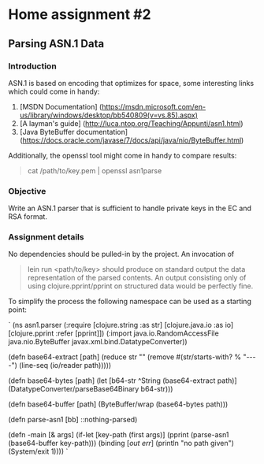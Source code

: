 # Home assignment #2

## Parsing ASN.1 Data

### Introduction

ASN.1 is based on encoding that optimizes for space, some interesting links which could come in handy:

1. [MSDN Documentation] (https://msdn.microsoft.com/en-us/library/windows/desktop/bb540809(v=vs.85).aspx)
2. [A layman's guide] (http://luca.ntop.org/Teaching/Appunti/asn1.html)
3. [Java ByteBuffer documentation] (https://docs.oracle.com/javase/7/docs/api/java/nio/ByteBuffer.html)

Additionally, the openssl tool might come in handy to compare results:

> cat /path/to/key.pem | openssl asn1parse

### Objective

Write an ASN.1 parser that is sufficient to handle private keys in the EC and RSA format.

### Assignment details

No dependencies should be pulled-in by the project. An invocation of 
> lein run <path/to/key> 
should produce on standard output the data representation of the parsed contents. An output consisting only of using clojure.pprint/pprint on structured data would be perfectly fine.

To simplify the process the following namespace can be used as a starting point:

`
(ns asn1.parser
  (:require [clojure.string  :as str]
            [clojure.java.io :as io]
            [clojure.pprint  :refer [pprint]])
  (:import java.io.RandomAccessFile
           java.nio.ByteBuffer
           javax.xml.bind.DatatypeConverter))

(defn base64-extract
  [path]
  (reduce str "" (remove #(str/starts-with? % "----") (line-seq (io/reader path)))))

(defn base64-bytes
  [path]
  (let [b64-str ^String (base64-extract path)]
    (DatatypeConverter/parseBase64Binary b64-str)))

(defn base64-buffer
  [path]
  (ByteBuffer/wrap (base64-bytes path)))

(defn parse-asn1
  [bb]
  ::nothing-parsed)
  
(defn -main [& args]
  (if-let [key-path (first args)]
    (pprint (parse-asn1 (base64-buffer key-path)))
	(binding [*out* *err*]
	  (println "no path given")
	  (System/exit 1))))
`
